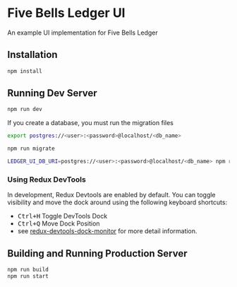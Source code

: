 # Five Bells Ledger UI

An example UI implementation for Five Bells Ledger

## Installation

```bash
npm install
```

## Running Dev Server

```bash
npm run dev
```

If you create a database, you must run the migration files
```bash
export postgres://<user>:<password>@localhost/<db_name>
```
```bash
npm run migrate
```
```bash
LEDGER_UI_DB_URI=postgres://<user>:<password>@localhost/<db_name> npm run dev
```


### Using Redux DevTools

In development, Redux Devtools are enabled by default. You can toggle visibility and move the dock around using the following keyboard shortcuts:

- <kbd>Ctrl+H</kbd> Toggle DevTools Dock
- <kbd>Ctrl+Q</kbd> Move Dock Position
- see [redux-devtools-dock-monitor](https://github.com/gaearon/redux-devtools-dock-monitor) for more detail information.

## Building and Running Production Server

```bash
npm run build
npm run start
```

